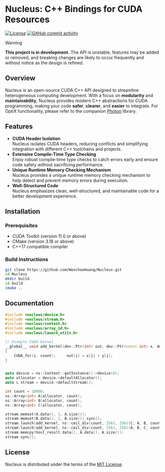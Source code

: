 # Nucleus: C++ Bindings for CUDA Resources

[![License](https://img.shields.io/github/license/WenchaoHuang/Nucleus)](LICENSE)
[![GitHub commit activity](https://img.shields.io/github/commit-activity/y/WenchaoHuang/Nucleus/main)](https://github.com/WenchaoHuang/Nucleus/commits/main)

> [!WARNING]
**This project is in development.** The API is unstable, features may be added or removed, and breaking changes are likely to occur frequently and without notice as the design is refined.

## Overview
Nucleus is an open-source CUDA C++ API designed to streamline heterogeneous computing development.
With a focus on **modularity** and **maintainability**, Nucleus provides modern C++ abstractions for CUDA programming, making your code **safer**, **clearer**, and **easier** to integrate.
For OptiX functionality, please refer to the companion [Photon](https://github.com/WenchaoHuang/Photon) library. 


## Features
- **CUDA Header Isolation**  
  Nucleus isolates CUDA headers, reducing conflicts and simplifying integration with different C++ toolchains and projects.
- **Extensive Compile-Time Type Checking**  
  Enjoy robust compile-time type checks to catch errors early and ensure code safety without sacrificing performance.
- **Unique Runtime Memory Checking Mechanism**  
  Nucleus provides a unique runtime memory checking mechanism to help detect and prevent memory errors during execution.
- **Well-Structured Code**  
  Nucleus emphasizes clean, well-structured, and maintainable code for a better development experience.

## Installation

### Prerequisites
- CUDA Toolkit (version 11.0 or above)
- CMake (version 3.18 or above)
- C++17 compatible compiler

### Build Instructions

```bash
git clone https://github.com/WenchaoHuang/Nucleus.git
cd Nucleus
mkdir build
cd build
cmake ..
```

## Documentation
```cpp
#include <nucleus/device.h>
#include <nucleus/stream.h>
#include <nucleus/context.h>
#include <nucleus/array_1d.h>
#include <nucleus/launch_utils.h>

// Example CUDA kernel
__global__ void add_kernel(dev::Ptr<int> out, dev::Ptr<const int> x, dev::Ptr<const int> y, unsigned int count)
{
    CUDA_for(i, count);		out[i] = x[i] + y[i];
}


auto device = ns::Context::getInstance()->device(0);
auto allocator = device->defaultAllocator();
auto & stream = device->defaultStream();

int count = 10000;
ns::Array<int> A(allocator, count);
ns::Array<int> B(allocator, count);
ns::Array<int> C(allocator, count);

stream.memset(A.data(), 1, A.size());
stream.memset(B.data(), 2, B.size()).sync();
stream.launch(add_kernel, ns::ceil_div(count, 256), 256)(C, A, B, count);
stream.launch(add_kernel, ns::ceil_div(count, 256), 256)(A, B, C, count).sync();
stream.memcpy(host_result.data(), A.data(), A.size());
stream.sync();
```

## License
Nucleus is distributed under the terms of the [MIT License](LICENSE).
